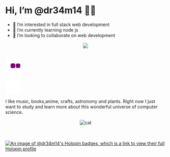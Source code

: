 <h1>Hi, I’m @dr34m14 👋😊</h1>

- 👀 I’m interested in full stack web development
- 🌱 I’m currently learning node js
- 💞️ I’m looking to collaborate on web development



<div align="center">
<img align="center" src="https://gifsec.com/wp-content/uploads/2022/10/anime-sad-gif-3.gif"></div>



  <br>

![snake gif](https://github.com/shopno14/shopno14/blob/output/github-contribution-grid-snake.gif)

<p>I like music, books,anime, crafts, astronomy and plants. Right now I just want to study and learn more about this wonderful universe of computer science.</p>
<div align="center"><img align="center" alt="cat" src="https://media.tenor.com/cyihBXf6WOQAAAAi/llorando.gif">
</div>
<br><br>

[![An image of @dr34m14's Holopin badges, which is a link to view their full Holopin profile](https://holopin.me/dr34m14)](https://holopin.io/@dr34m14)







<!---
shopno14/shopno14 is a ✨ special ✨ repository because its `README.md` (this file) appears on your GitHub profile.
You can click the Preview link to take a look at your changes.
--->
